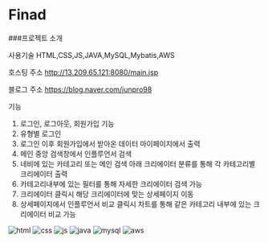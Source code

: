 # Finad

###프로젝트 소개

사용기술
HTML,CSS,JS,JAVA,MySQL,Mybatis,AWS

호스팅 주소
http://13.209.65.121:8080/main.jsp

블로그 주소
https://blog.naver.com/junpro98

기능
1. 로그인, 로그아웃, 회원가입 기능
2. 유형별 로그인
3. 로그인 이후 회원가입에서 받아온 데이터 마이페이지에서 출력
4. 메인 중앙 검색창에서 인플루언서 검색
5. 네비에 있는 카테고리 또는 메인 검색 아래 크리에이터 분류를 통해 각 카테고리별 크리에이터 출력
6. 카테고리내부에 있는 필터를 통해 자세한 크리에이터 검색 가능
7. 크리에이터 클릭시 해당 크리에이터에 맞는 상세페이지 이동
8. 상세페이지에서 인플루언서 비교 클릭시 차트를 통해 같은 카테고리 내부에 있는 크리에이터 비교 가능


![html](https://img.shields.io/badge/HTML-239120?style=for-the-badge&logo=html5&logoColor=white)
![css](https://img.shields.io/badge/CSS-239120?&style=for-the-badge&logo=css3&logoColor=white)
![js](https://img.shields.io/badge/JavaScript-F7DF1E?style=for-the-badge&logo=JavaScript&logoColor=white)
![java](https://img.shields.io/badge/Java-ED8B00?style=for-the-badge&logo=openjdk&logoColor=white)
![mysql](https://img.shields.io/badge/MySQL-005C84?style=for-the-badge&logo=mysql&logoColor=white)
![aws](https://img.shields.io/badge/Amazon_AWS-FF9900?style=for-the-badge&logo=amazonaws&logoColor=white)
